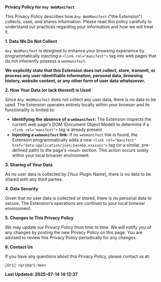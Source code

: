 **Privacy Policy for `Any WebManifest`**

This Privacy Policy describes how `Any WebManifest` ("the Extension") collects, uses, and shares information. Please read this policy carefully to understand our practices regarding your information and how we will treat it.

**1. Data We Do Not Collect**

`Any WebManifest` is designed to enhance your browsing experience by programmatically injecting a `<link rel="manifest">` tag into web pages that do not inherently possess a `webmanifest`.

**We explicitly state that this Extension does not collect, store, transmit, or process any user-identifiable information, personal data, browsing history, website content, or any other form of user data whatsoever.**

**2. How Your Data (or lack thereof) is Used**

Since `Any WebManifest` does not collect any user data, there is no data to be used. The Extension operates entirely locally within your browser and its functionality is limited to:

*   **Identifying the absence of a `webmanifest`:** The Extension inspects the current web page's DOM (Document Object Model) to determine if a `<link rel="manifest">` tag is already present.
*   **Injecting a `webmanifest` link:** If no `webmanifest` link is found, the Extension programmatically adds a new `<link rel="manifest" href="data:application/json;base64,xxxxxxx">` tag (or a similar, pre-defined path) to the page's `<head>` section. This action occurs solely within your local browser environment.

**3. Sharing of Your Data**

As no user data is collected by [Your Plugin Name], there is no data to be shared with any third parties.

**4. Data Security**

Given that no user data is collected or stored, there is no personal data to secure. The Extension's operations are confined to your local browser environment.

**5. Changes to This Privacy Policy**

We may update our Privacy Policy from time to time. We will notify you of any changes by posting the new Privacy Policy on this page. You are advised to review this Privacy Policy periodically for any changes.

**6. Contact Us**

If you have any questions about this Privacy Policy, please contact us at:

`🥒Qri🥒 <qri@qri.moe>`

**Last Updated: 2025-07-14 14:12:37**
